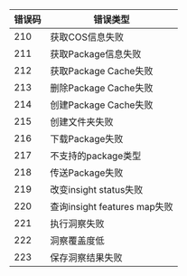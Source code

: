 

| 错误码| 错误类型 | 
|---------|---------|
| 210 | 获取COS信息失败 |
| 211 | 获取Package信息失败 |
| 212 | 获取Package Cache失败 |
| 213 | 删除Package Cache失败 |
| 214 | 创建Package Cache失败 |
| 215 | 创建文件夹失败 |
| 216 | 下载Package失败 |
| 217 | 不支持的package类型 |
| 218 | 传送Package失败 |
| 219 | 改变insight status失败 |
| 220 | 查询insight features map失败 |
| 221 | 执行洞察失败 |
| 222 | 洞察覆盖度低 |
| 223 | 保存洞察结果失败 |
